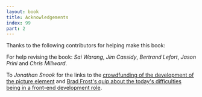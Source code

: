 ```yaml
---
layout: book
title: Acknowledgements
index: 99
part: 2
---
```


Thanks to the following contributors for helping make this book:

For help revising the book: _Sai Warang_, _Jim Cassidy_, _Bertrand Lefort_, _Jason Prini_ and _Chris Millward_.

To _Jonathan Snook_ for the links to the [crowdfunding of the development of the picture element][picture-element] and [Brad Frost's quip about the today's difficulties being in a front-end development role][brad-frost-components].

[picture-element]: https://www.indiegogo.com/projects/picture-element-implementation-in-blink/x/22249440#/
[brad-frost-components]: http://bradfrost.com/blog/post/frontend-design-react-and-a-bridge-over-the-great-divide/

